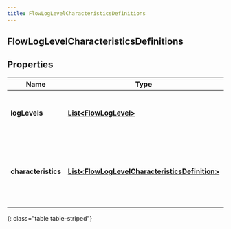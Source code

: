 ```yaml
---
title: FlowLogLevelCharacteristicsDefinitions
---
```

## FlowLogLevelCharacteristicsDefinitions


## Properties

| Name | Type | Description | Notes |
| ------------ | ------------- | ------------- | ------------- |
| **logLevels** | <!----><!---->[**List&lt;FlowLogLevel&gt;**](FlowLogLevel.html)<!----> | A list of flow log levels available to the organization. |  [optional] |
| **characteristics** | <!----><!---->[**List&lt;FlowLogLevelCharacteristicsDefinition&gt;**](FlowLogLevelCharacteristicsDefinition.html)<!----> | A list of characteristics that the loglevels will have that are available to the organization.. |  [optional] |
{: class="table table-striped"}



